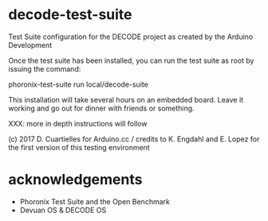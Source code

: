 # decode-test-suite

Test Suite configuration for the DECODE project as created by the Arduino Development 

Once the test suite has been installed, you can run the test suite as root by issuing the command:

phoronix-test-suite run local/decode-suite

This installation will take several hours on an embedded board. Leave it working and go out for dinner with friends or something.

XXX: more in depth instructions will follow

(c) 2017 D. Cuartielles for Arduino.cc / credits to K. Engdahl and E. Lopez for the first version of this testing environment

# acknowledgements

* Phoronix Test Suite and the Open Benchmark
* Devuan OS & DECODE OS
